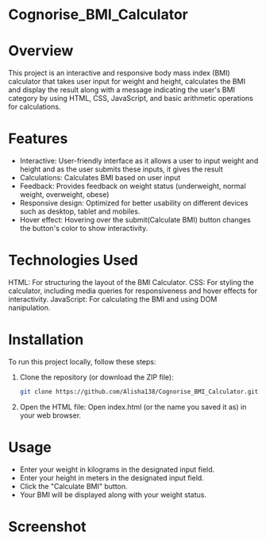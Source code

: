 # Cognorise_BMI_Calculator
# Overview
This project is an interactive and responsive body mass index (BMI) calculator that takes user input for weight  and height, calculates the BMI and display the result along with a message indicating the user's  BMI category by using HTML, CSS, JavaScript, and basic arithmetic operations for calculations.
# Features
- Interactive: User-friendly interface as it allows a user to input weight and height and as the user submits these inputs, it gives the result
- Calculations: Calculates BMI based on user input
- Feedback: Provides feedback on weight status (underweight, normal weight, overweight, obese)
- Responsive design: Optimized for better usability on different devices such as desktop, tablet and mobiles.
- Hover effect: Hovering over the submit(Calculate BMI) button changes the button's color to show interactivity.
# Technologies Used
HTML: For structuring the layout of the BMI Calculator.
CSS: For styling the calculator, including media queries for responsiveness and hover effects for interactivity.
JavaScript: For calculating the BMI and using DOM nanipulation.
# Installation
To run this project locally, follow these steps:
1. Clone the repository (or download the ZIP file):
   ```bash
   git clone https://github.com/Alisha138/Cognorise_BMI_Calculator.git
2. Open the HTML file: Open index.html (or the name you saved it as) in your web browser.
# Usage
- Enter your weight in kilograms in the designated input field.
- Enter your height in meters in the designated input field.
- Click the "Calculate BMI" button.
- Your BMI will be displayed along with your weight status.
# Screenshot
